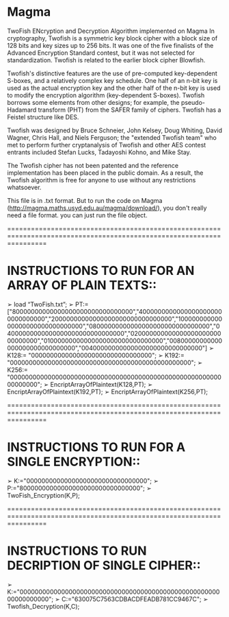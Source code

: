 # Magma
TwoFish ENcryption and Decryption Algorithm implemented on Magma
In cryptography, Twofish is a symmetric key block cipher with a block size of 128 bits and key sizes up to 256 bits. It was one of the five finalists of the Advanced Encryption Standard contest, but it was not selected for standardization. Twofish is related to the earlier block cipher Blowfish.

Twofish's distinctive features are the use of pre-computed key-dependent S-boxes, and a relatively complex key schedule. 
One half of an n-bit key is used as the actual encryption key and the other half of the n-bit key is used to modify the encryption algorithm (key-dependent S-boxes). 
Twofish borrows some elements from other designs; for example, the pseudo-Hadamard transform (PHT) from the SAFER family of ciphers. 
Twofish has a Feistel structure like DES.

Twofish was designed by Bruce Schneier, John Kelsey, Doug Whiting, David Wagner, Chris Hall, and Niels Ferguson; 
the "extended Twofish team" who met to perform further cryptanalysis of Twofish and other AES contest entrants included Stefan Lucks, Tadayoshi Kohno, and Mike Stay.

The Twofish cipher has not been patented and the reference implementation has been placed in the public domain. 
As a result, the Twofish algorithm is free for anyone to use without any restrictions whatsoever.

This file is in .txt format. But to run the code on Magma (http://magma.maths.usyd.edu.au/magma/download/), you don't really need a file format. you can just run the file object.


======================================================================================================================

INSTRUCTIONS TO RUN FOR AN ARRAY OF PLAIN TEXTS::
======================================================================================================================

➢	load “TwoFish.txt”;
➢	PT:= ["80000000000000000000000000000000","40000000000000000000000000000000","20000000000000000000000000000000","10000000000000000000000000000000","08000000000000000000000000000000","04000000000000000000000000000000","02000000000000000000000000000000","01000000000000000000000000000000","00800000000000000000000000000000","00400000000000000000000000000000"]
➢	K128:= "00000000000000000000000000000000";
➢	K192:= "000000000000000000000000000000000000000000000000";
➢	K256:= "0000000000000000000000000000000000000000000000000000000000000000";
➢	EncriptArrayOfPlaintext(K128,PT);
➢	EncriptArrayOfPlaintext(K192,PT);
➢	EncriptArrayOfPlaintext(K256,PT);

======================================================================================================================

INSTRUCTIONS TO RUN FOR A SINGLE ENCRYPTION::
======================================================================================================================

➢	K:="00000000000000000000000000000000";
➢	P:="80000000000000000000000000000000";
➢	TwoFish_Encryption(K,P);

======================================================================================================================

INSTRUCTIONS TO RUN DECRIPTION OF SINGLE CIPHER::
======================================================================================================================

➢	K:="0000000000000000000000000000000000000000000000000000000000000000";
➢	C:="630075C7563CDBACDFEADB781CC9467C";
➢	Twofish_Decryption(K,C);